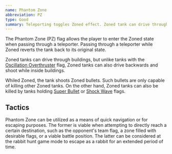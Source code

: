 ```yaml
---
name: Phantom Zone
abbreviation: PZ
type: Good
summary: Teleporting toggles Zoned effect. Zoned tank can drive through buildings. Zoned tank shoots Zoned bullets and can't be shot (except by superbullet, shock wave, and other Zoned tanks).
---
```


The Phantom Zone (PZ) flag allows the player to enter the Zoned state when passing through a teleporter. Passing through a teleporter while Zoned reverts the tank back to its original state.

Zoned tanks can drive through buildings, but unlike tanks with the [Oscillation Overthruster](../oscillation-overthruster/) flag, Zoned tanks can also drive backwards and shoot while inside buildings.

Whiled Zoned, the tank shoots Zoned bullets. Such bullets are only capable of killing other Zoned tanks. On the other hand, Zoned tanks can also be killed by tanks holding [Super Bullet](../super-bullet/) or [Shock Wave](../shock-wave/) flags.

## Tactics

Phantom Zone can be utilized as a means of quick navigation or for escaping purposes. The former is viable when attempting to directly reach a certain destination, such as the opponent's team flag, a zone filled with desirable flags, or a viable battle position. The latter can be considered at the rabbit hunt game mode to escape as a rabbit for an extended period of time.
